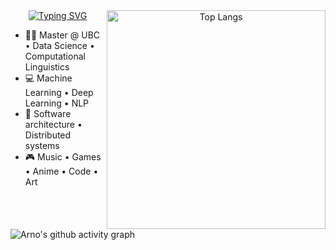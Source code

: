 <div align="center">
  <img src="https://github-readme-stats.vercel.app/api/top-langs/?username=arnozeng98&layout=compact&theme=tokyonight" alt="Top Langs" align="right" width="350">
  <a href="https://git.io/typing-svg">
    <img src="https://readme-typing-svg.demolab.com?font=Fira+Code&weight=700&pause=1000&color=7AA2F7&width=435&lines=Hi%2C+I'm+Arno!" alt="Typing SVG" />
  </a>
  <ul align="left">
    <li>👨‍🎓 Master @ UBC • Data Science • Computational Linguistics</li>
    <li>💻 Machine Learning • Deep Learning • NLP</li>
    <li>📖 Software architecture • Distributed systems</li>
    <li>🎮 Music • Games • Anime • Code • Art</li>
  </ul>
</div>
<br>
<img src="https://github-readme-activity-graph.vercel.app/graph?username=arnozeng98&theme=tokyo-night" alt="Arno's github activity graph">
